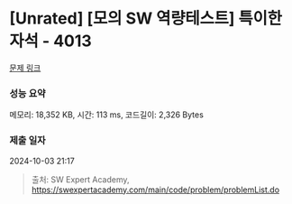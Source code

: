 # [Unrated] [모의 SW 역량테스트] 특이한 자석 - 4013 

[문제 링크](https://swexpertacademy.com/main/code/problem/problemDetail.do?contestProbId=AWIeV9sKkcoDFAVH) 

### 성능 요약

메모리: 18,352 KB, 시간: 113 ms, 코드길이: 2,326 Bytes

### 제출 일자

2024-10-03 21:17



> 출처: SW Expert Academy, https://swexpertacademy.com/main/code/problem/problemList.do
